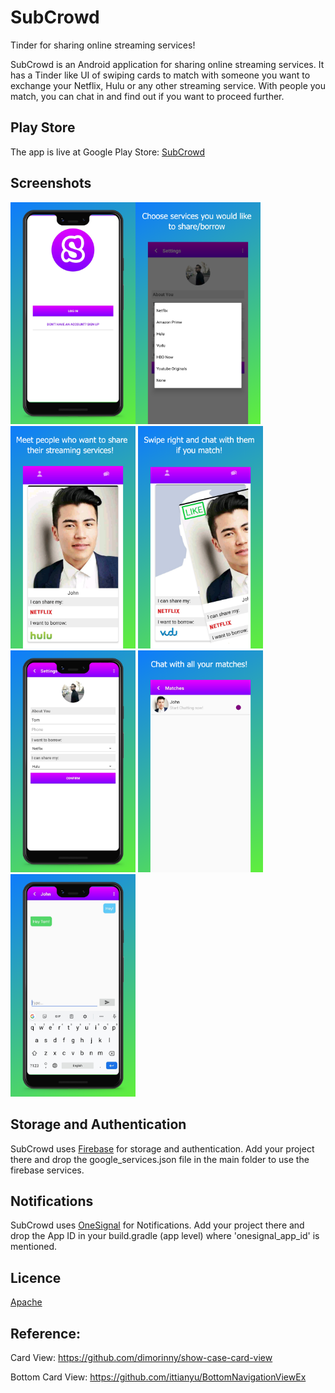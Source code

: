 # SubCrowd

Tinder for sharing online streaming services!


SubCrowd is an Android application for sharing online streaming services. It has a Tinder like UI of swiping cards to match with someone you want to exchange your Netflix, Hulu or any other streaming service. With people you match, you can chat in and find out if you want to proceed further.

## Play Store

The app is live at Google Play Store: [SubCrowd](https://play.google.com/store/apps/details?id=com.subcrowd.app&hl=en_US)


## Screenshots
<img src="https://github.com/aditya1994/subcrowd/blob/master/Pics/app-screenshots/Phone%20Screenshot%201.jpg" width="200" /><img src="https://github.com/aditya1994/subcrowd/blob/master/Pics/app-screenshots/Phone%20Screenshot%202.jpg" width="200" />
<img src="https://github.com/aditya1994/subcrowd/blob/master/Pics/app-screenshots/Phone%20Screenshot%203.jpg" width="200" />
<img src="https://github.com/aditya1994/subcrowd/blob/master/Pics/app-screenshots/Phone%20Screenshot%204.jpg" width="200" />
<img src="https://github.com/aditya1994/subcrowd/blob/master/Pics/app-screenshots/Phone%20Screenshot%205.jpg" width="200" />
<img src="https://github.com/aditya1994/subcrowd/blob/master/Pics/app-screenshots/Phone%20Screenshot%206.jpg" width="200" />
<img src="https://github.com/aditya1994/subcrowd/blob/master/Pics/app-screenshots/Phone%20Screenshot%207.jpg" width="200" />


## Storage and Authentication

SubCrowd uses [Firebase](https://firebase.google.com/) for storage and authentication. Add your project there and drop the google_services.json file in the main folder to use the firebase services.

## Notifications

SubCrowd uses [OneSignal](https://onesignal.com/) for Notifications. Add your project there and drop the App ID in your build.gradle (app level) where 'onesignal_app_id' is mentioned.


## Licence

[Apache](https://github.com/aditya1994/subcrowd/blob/master/LICENSE)



## Reference:

Card View: https://github.com/dimorinny/show-case-card-view

Bottom Card View: https://github.com/ittianyu/BottomNavigationViewEx

